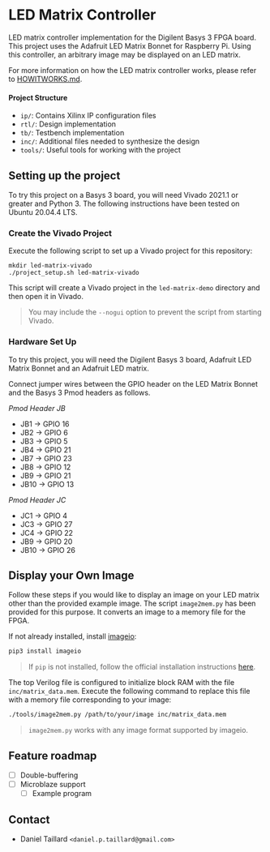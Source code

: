 # LED Matrix Controller
 
LED matrix controller implementation for the Digilent Basys 3 FPGA board. This project uses the Adafruit LED Matrix Bonnet for Raspberry Pi. Using this controller, an arbitrary image may be displayed on an LED matrix.

For more information on how the LED matrix controller works, please refer to [HOWITWORKS.md](HOWITWORKS.md).

#### Project Structure 

 * `ip/`: Contains Xilinx IP configuration files
 * `rtl/`: Design implementation
 * `tb/`: Testbench implementation
 * `inc/`: Additional files needed to synthesize the design
 * `tools/`: Useful tools for working with the project
 
## Setting up the project

To try this project on a Basys 3 board, you will need Vivado 2021.1 or greater and Python 3. The following instructions have been tested on Ubuntu 20.04.4 LTS.

### Create the Vivado Project

Execute the following script to set up a Vivado project for this repository:

```shell
mkdir led-matrix-vivado
./project_setup.sh led-matrix-vivado
```

This script will create a Vivado project in the `led-matrix-demo` directory and then open it in Vivado.

> You may include the `--nogui` option to prevent the script from starting Vivado.

### Hardware Set Up

To try this project, you will need the Digilent Basys 3 board, Adafruit LED Matrix Bonnet and an Adafruit LED matrix.

Connect jumper wires between the GPIO header on the LED Matrix Bonnet and the Basys 3 Pmod headers as follows.

*Pmod Header JB*
 * JB1 -> GPIO 16
 * JB2 -> GPIO 6
 * JB3 -> GPIO 5
 * JB4 -> GPIO 21
 * JB7 -> GPIO 23
 * JB8 -> GPIO 12
 * JB9 -> GPIO 21
 * JB10 -> GPIO 13

*Pmod Header JC*
 * JC1 -> GPIO 4
 * JC3 -> GPIO 27
 * JC4 -> GPIO 22
 * JB9 -> GPIO 20
 * JB10 -> GPIO 26

## Display your Own Image

Follow these steps if you would like to display an image on your LED matrix other than the provided example image. The script `image2mem.py` has been provided for this purpose. It converts an image to a memory file for the FPGA. 

If not already installed, install [imageio](https://github.com/imageio/imageio):

```bash
pip3 install imageio
```

> If `pip` is not installed, follow the official installation instructions [here](https://pip.pypa.io/en/stable/installation/).

The top Verilog file is configured to initialize block RAM with the file `inc/matrix_data.mem`. Execute the following command to replace this file with a memory file corresponding to your image:

```bash
./tools/image2mem.py /path/to/your/image inc/matrix_data.mem
```

> `image2mem.py` works with any image format supported by imageio.

## Feature roadmap

 - [ ] Double-buffering
 - [ ] Microblaze support
   - [ ] Example program

##  Contact

* Daniel Taillard `<daniel.p.taillard@gmail.com>`
